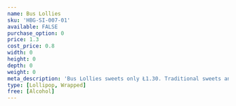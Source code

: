 ```yaml
---
name: Bus Lollies
sku: 'HBG-SI-007-01'
available: FALSE
purchase_option: 0
price: 1.3
cost_price: 0.8
width: 0
height: 0
depth: 0
weight: 0
meta_description: 'Bus Lollies sweets only Ł1.30. Traditional sweets and more at Humbugs Confectionery Store. Specialists in satisfying your sweet tooth!'
type: [Lollipop, Wrapped]
free: [Alcohol]
---
```

